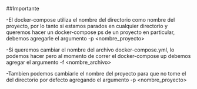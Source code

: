 ##Importante

-El docker-compose utiliza el nombre del directorio como nombre del proyecto, por lo tanto si estamos parados en cualquier directorio y queremos hacer un docker-compose ps de un proyecto en particular, debemos agregarle el argumento -p <nombre_proyecto>

-Si queremos cambiar el nombre del archivo docker-compose.yml, lo podemos hacer pero al momento de correr el docker-compose up debemos agregar el argumento -f <nombre_archivo>

-Tambien podemos cambiarle el nombre del proyecto para que no tome el del directorio por defecto agregando el argumento -p <nombre_proyecto>